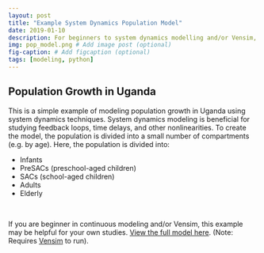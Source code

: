 ```yaml
---
layout: post
title: "Example System Dynamics Population Model"
date: 2019-01-10
description: For beginners to system dynamics modelling and/or Vensim, this is an example model that uses population data from Uganda to show some basic continuous modeling principles.
img: pop_model.png # Add image post (optional)
fig-caption: # Add figcaption (optional)
tags: [modeling, python]
---
```


## Population Growth in Uganda
This is a simple example of modeling population growth in Uganda using system dynamics techniques. System dynamics modeling is beneficial for studying feedback loops, time delays, and other nonlinearities. To create the model, the population is divided into a small number of compartments (e.g. by age). Here, the population is divided into\:
* Infants
* PreSACs (preschool-aged children)
* SACs (school-aged children)
* Adults
* Elderly
<br>


If you are beginner in continuous modeling and/or Vensim, this example may be helpful for your own studies.
[View the full model here](https://github.com/shannongross/code_support/tree/master/vensim_population_model). (Note: Requires [Vensim](https://vensim.com/vensim-software/) to run).
